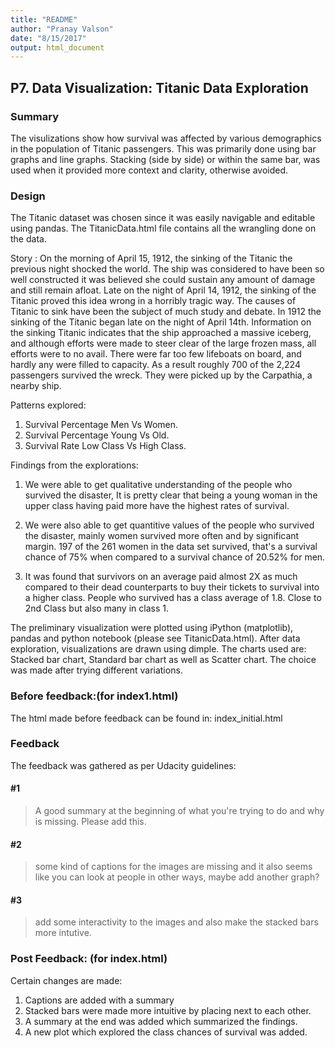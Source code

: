 ```yaml
---
title: "README"
author: "Pranay Valson"
date: "8/15/2017"
output: html_document
---
```


## P7. Data Visualization: Titanic Data Exploration

### Summary

The visulizations show how survival was affected by various demographics in the population of Titanic passengers. This was primarily done using bar graphs and line graphs. Stacking (side by side) or within the same bar, was used when it provided more context and clarity, otherwise avoided.

### Design
The Titanic dataset was chosen since it was easily navigable and editable using pandas. The TitanicData.html file contains all the wrangling done on the data.

Story : On the morning of April 15, 1912, the sinking of the Titanic the previous night shocked the world. The ship was considered to have been so well constructed it was believed she could sustain any amount of damage and still remain afloat. Late on the night of April 14, 1912, the sinking of the Titanic proved this idea wrong in a horribly tragic way. The causes of Titanic to sink have been the subject of much study and debate. In 1912 the sinking of the Titanic began late on the night of April 14th. Information on the sinking Titanic indicates that the ship approached a massive iceberg, and although efforts were made to steer clear of the large frozen mass, all efforts were to no avail. There were far too few lifeboats on board, and hardly any were filled to capacity. As a result roughly 700 of the 2,224 passengers survived the wreck. They were picked up by the Carpathia, a nearby ship.


Patterns explored:

1. Survival Percentage Men Vs Women.
2. Survival Percentage Young Vs Old.
3. Survival Rate Low Class Vs High Class. 


Findings from the explorations: 

1. We were able to get qualitative understanding of the people who survived the disaster, It is pretty clear that being a young woman in the upper class having paid more have the highest rates of survival.

2. We were also able to get quantitive values of the people who survived the disaster, mainly women survived more often and by significant margin. 197 of the 261 women in the data set survived, that's a survival chance of 75% when compared to a survival chance of 20.52% for men.

3. It was found that survivors on an average paid almost 2X as much compared to their dead counterparts to buy their tickets to survival into a higher class. People who survived has a class average of 1.8. Close to 2nd Class but also many in class 1.

The preliminary visualization were plotted using iPython (matplotlib), pandas and python notebook (please see TitanicData.html). After data exploration, visualizations are drawn using dimple. The charts used are: Stacked bar chart, Standard bar chart as well as Scatter chart. The choice was made after trying different variations. 

### Before feedback:(for index1.html)
The html made before feedback can be found in: index_initial.html

### Feedback

The feedback was gathered as per Udacity guidelines:

#### #1

> A good summary at the beginning of what you're trying to do and why is missing. Please add this.

#### #2

> some kind of captions for the images are missing and it also seems like you can look at people in other ways, maybe add another graph?

####  #3

> add some interactivity to the images and also make the stacked bars more intutive. 

### Post Feedback: (for index.html)
Certain changes are made:

1. Captions are added with a summary
2. Stacked bars were made more intuitive by placing next to each other.
3. A summary at the end was added which summarized the findings.
4. A new plot which explored the class chances of survival was added.





